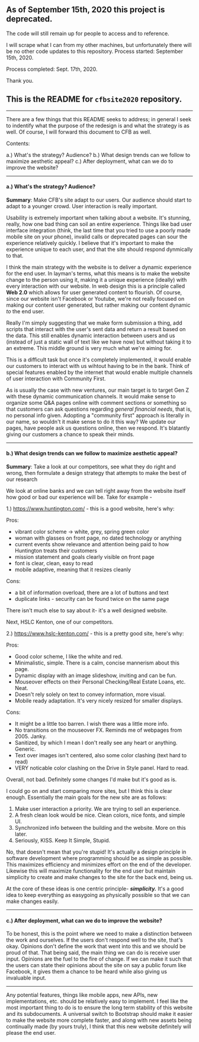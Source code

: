 ## As of September 15th, 2020 this project is deprecated.

The code will still remain up for people to access and to reference.

I will scrape what I can from my other machines, but unfortunately
there will be no other code updates to this repository. Process
started: September 15th, 2020. 

Process completed: Sept. 17th, 2020.

Thank you.


## This is the README for `cfbsite2020` repository. 

----

There are a few things that this README seeks to address; in general I seek to 
indentify what the purpose of the redesign is and what the strategy is as well.
Of course, I will forward this document to CFB as well. 


Contents: 

a.) What's the strategy? Audience?
b.) What design trends can we follow to maximize aesthetic appeal?
c.) After deployment, what can we do to improve the website?

----

#### a.) What's the strategy? Audience?

**Summary**: Make CFB's site adapt to our users. Our audience should start to 
adapt to a younger crowd. User interaction is really important.

Usability is extremely important when talking about a website. It's stunning,
really, how one bad thing can soil an entire experience. Things like 
bad user interface integration (think, the last time that you tried to use
a poorly made mobile site on your phone), invalid calls or deprecated pages
can sour the experience relatively quickly. I believe that it's important
to make the experience unique to each user, and that the site should respond
dynmically to that.

I think the main strategy with the website is to deliver a dynamic experience
for the end user. In layman's terms, what this means is to make the website 
change to the person using it, making it a unique experience (ideally) with 
every interaction with our website. In web design this is a principle called 
**Web 2.0** which allows for user generated content to flourish. Of course, 
since our website isn't Facebook or Youtube, we're not really focused on making
our content user generated, but rather making our content dynamic *to* the end
user. 

Really I'm simply suggesting that we make form submission a thing, add scripts
that interact with the user's sent data and return a result based on the data. 
This still enables dynamic interaction between users and us (instead of just a 
static wall of text like we have now) but without taking it to an extreme. This
middle ground is very much what we're aiming for. 

This is a difficult task but once it's completely implemented, it would enable 
our customers to interact with us wihtout having to be in the bank. Think of 
special features enabled by the internet that would enable multiple channels of
user interaction with Community First. 

As is usually the case with new ventures, our main target is to target Gen Z 
with these dynamic communication channels. It would make sense to organize some
Q&A pages online with comment sections or something so that customers can ask 
questions regarding *general financial needs*, that is, no personal info given.
Adopting a "community first" approach is literally in our name, so wouldn't it 
make sense to do it this way? We update our pages, have people ask us questions
online, then we respond. It's blatantly giving our customers a chance to speak 
their minds. 

----

#### b.) What design trends can we follow to maximize aesthetic appeal?

**Summary**: Take a look at our competitors, see what they do right and wrong,
then formulate a design strategy that attempts to make the best of our research

We look at online banks and we can tell right away from the website itself how
good or bad our experience will be. Take for example -

1.) https://www.huntington.com/ - this is a good website, here's why:

Pros:
- vibrant color scheme -> white, grey, spring green color
- woman with glasses on front page, no dated technology or anything
- current events show relevance and attention being paid to how Huntington
treats their customers
- mission statement and goals clearly visible on front page
- font is clear, clean, easy to read
- mobile adaptive, meaning that it resizes cleanly 

Cons:
- a bit of information overload, there are a lot of buttons and text
- duplicate links - security can be found twice on the same page

There isn't much else to say about it- it's a well designed website.



Next, HSLC Kenton, one of our competitors. 

2.) https://www.hslc-kenton.com/ - this is a pretty good site, here's why:

Pros:
- Good color scheme, I like the white and red. 
- Minimalistic, simple. There is a calm, concise mannerism about this page. 
- Dynamic display with an image slideshow, inviting and can be fun.
- Mouseover effects on their Personal Checking/Real Estate Loans, etc. Neat.
- Doesn't rely solely on text to convey information, more visual.
- Mobile ready adaptation. It's very nicely resized for smaller displays. 

Cons:
- It might be a little too barren. I wish there was a little more info.
- No transitions on the mouseover FX. Reminds me of webpages from 2005. Janky.
- Sanitized, by which I mean I don't really see any heart or anything. Generic.
- Text over images isn't centered, also some color clashing (text hard to read)
- VERY noticable color clashing on the Drive in Style panel. Hard to read.

Overall, not bad. Definitely some changes I'd make but it's good as is. 

I could go on and start comparing more sites, but I think this is clear enough.
Essentially the main goals for the new site are as follows:

1. Make user interaction a priority. We are trying to sell an experience.
2. A fresh clean look would be nice. Clean colors, nice fonts, and simple UI.
3. Synchronized info between the building and the website. More on this later.
4. Seriously, KISS. Keep It Simple, Stupid. 

No, that doesn't mean that you're stupid! It's actually a design principle in 
software development where programming should be as simple as possible. This 
maximizes efficiency and minimizes effort on the end of the developer. Likewise
this will maximize functionality for the end user but maintain simplicity to 
create and make changes to the site for the back end, being us. 

At the core of these ideas is one centric principle- ***simplicity.*** It's 
a good idea to keep everything as easygoing as physically possible so that we 
can make changes easily. 

----

#### c.) After deployment, what can we do to improve the website?

To be honest, this is the point where we need to make a distinction between the
work and ourselves. If the users don't respond well to the site, that's okay. 
Opinions don't define the work that went into this and we should be proud of 
that. That being said, the main thing we can do is receive user input. Opinions
are the fuel to the fire of change. If we can make it such that the users can 
state their opinions about the site on say a public forum like Facebook, it 
gives them a chance to be heard while also giving us invaluable input. 


----

Any potential features, things like mobile apps, new APIs, new implementations,
etc. should be relatively easy to implement. I feel like the most important thing to do
is to ensure the long term stability of this website and its subdocuments. A universal
switch to Bootstrap should make it easier to make the website more complete faster,
and along with new assets being continually made (by yours truly), I think that 
this new website definitely will please the end user.

